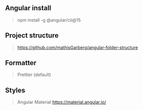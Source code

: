## Angular install

> npm install -g @angular/cli@15

## Project structure

> https://github.com/mathisGarberg/angular-folder-structure

## Formatter

> Prettier (default)

## Styles

> Angular Material
> https://material.angular.io/

